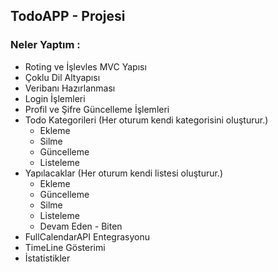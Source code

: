 ## TodoAPP - Projesi

### Neler Yaptım :
- Roting ve İşlevles MVC Yapısı
- Çoklu Dil Altyapısı
- Veribanı Hazırlanması
- Login İşlemleri
- Profil ve Şifre Güncelleme İşlemleri
- Todo Kategorileri (Her oturum kendi kategorisini oluşturur.)
  - Ekleme
  - Silme
  - Güncelleme
  - Listeleme
- Yapılacaklar (Her oturum kendi listesi oluşturur.)
  - Ekleme
  - Güncelleme
  - Silme
  - Listeleme
  - Devam Eden - Biten
- FullCalendarAPI Entegrasyonu
- TimeLine Gösterimi
- İstatistikler
